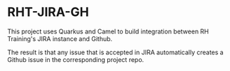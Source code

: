 # RHT-JIRA-GH

This project uses Quarkus and Camel to build integration between RH Training's JIRA instance and Github.

The result is that any issue that is accepted in JIRA automatically creates a Github issue in the corresponding project repo.
